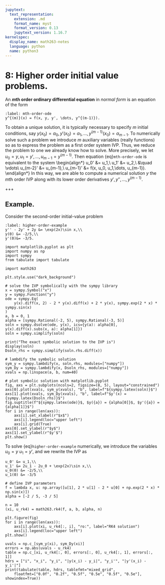 ```yaml
---
jupytext:
  text_representation:
    extension: .md
    format_name: myst
    format_version: 0.13
    jupytext_version: 1.16.7
kernelspec:
  display_name: math263-notes
  language: python
  name: python3
---
```


# 8: Higher order initial value problems.

An **$m$th order ordinary differential equation** in *normal form* is an equation of the form
```{math}
:label: mth-order-ode
y^{(m)}(x) = f(x, y, y', \dots, y^{(m-1)}).
```
To obtain a unique solution, it is typically necessary to specify $m$ initial conditions, say $y(x_0) = \alpha_0, y'(x_0) = \alpha_1, \dots, y^{(m-1)}(x_0) = \alpha_{m-1}$.  To numerically solve such a problem we introduce $m$ auxiliary variables (really functions) so as to express the problem as a first order system IVP.  Thus, we reduce the problem to one we already know how to solve.  More precisely, we let $u_0=y, u_1=y', \dots, u_{m-1}=y^{(m-1)}$.  Then equation {eq}`mth-order-ode` is equivalent to the system
\begin{align*}
u_0' &= u_1,\\
u_1' &= u_2,\\
&\quad \vdots\\
u_{m-2}' &= u_{m-1},\\
u_{m-1}' &= f(x, u_0, u_1,\dots, u_{m-1}).
\end{align*}
In this way, we are able to compute a numerical solution $y$ the $m$th order IVP along with its lower order derivatives $y', y'', \dots , y^{(m-1)}$.

+++

## Example.

Consider the second-order initial-value problem
```{math}
:label: higher-order-example
y'' - 2y' + 2y &= \exp(2x)\sin x,\\
y(0) &= -2/5,\\
y'(0)&= -3/5.
```

```{code-cell}
import matplotlib.pyplot as plt
import numpy as np
import sympy
from tabulate import tabulate

import math263

plt.style.use("dark_background")

# solve the IVP symbolically with the sympy library
x = sympy.Symbol("x")
y = sympy.Function("y")
ode = sympy.Eq(
    y(x).diff(x, 2) - 2 * y(x).diff(x) + 2 * y(x), sympy.exp(2 * x) * sympy.sin(x)
)
a, b = 0, 1
alpha = [sympy.Rational(-2, 5), sympy.Rational(-3, 5)]
soln = sympy.dsolve(ode, y(x), ics={y(a): alpha[0], y(x).diff(x).subs(x, a): alpha[1]})
soln = sympy.simplify(soln)

print("The exact symbolic solution to the IVP is")
display(soln)
Dsoln_rhs = sympy.simplify(soln.rhs.diff(x))

# lambdify the symbolic solution
sym_y = sympy.lambdify(x, soln.rhs, modules=["numpy"])
sym_Dy = sympy.lambdify(x, Dsoln_rhs, modules=["numpy"])
xvals = np.linspace(a, b, num=40)

# plot symbolic solution with matplotlib.pyplot
fig, axs = plt.subplots(ncols=2, figsize=(8, 5), layout="constrained")
axs[0].plot(xvals, sym_y(xvals), "b", label=f"${sympy.latex(soln)}$")
axs[1].plot(xvals, sym_Dy(xvals), "b", label=f"$y'(x) = {sympy.latex(Dsoln_rhs)}$")
fig.suptitle(f"${sympy.latex(ode)}$, $y({a}) = {alpha[0]}$, $y'({a}) = {alpha[1]}$")
for i in range(len(axs)):
    axs[i].set_xlabel(r"$x$")
    axs[i].legend(loc="upper left")
    axs[i].grid(True)
axs[0].set_ylabel(r"$y$")
axs[1].set_ylabel(r"$y'$")
plt.show()
```

To solve {eq}`higher-order-example` numerically, we introduce the variables $u_0=y$ $u_1=y'$, and we rewrite the IVP as
```{math}
u_0' &= u_1,\\
u_1' &= 2u_1 - 2u_0 + \exp(2x)\sin x,\\
u_0(0) &= -2/5,\\
u_1(0) &= -3/5
```

```{code-cell}
# define IVP parameters
f = lambda x, u: np.array([u[1], 2 * u[1] - 2 * u[0] + np.exp(2 * x) * np.sin(x)])
alpha = [-2 / 5, -3 / 5]

n = 10
(xi, u_rk4) = math263.rk4(f, a, b, alpha, n)

plt.figure(fig)
for i in range(len(axs)):
    axs[i].plot(xi, u_rk4[:, i], "ro:", label="RK4 solution")
    axs[i].legend(loc="upper left")
plt.show()
```

```{code-cell}
uvals = np.c_[sym_y(xi), sym_Dy(xi)]
errors = np.abs(uvals - u_rk4)
table = np.c_[xi, u_rk4[:, 0], errors[:, 0], u_rk4[:, 1], errors[:, 1]]
hdrs = ["i", "x_i", "y_i", "|y(x_i) - y_i|", "y_i'", "|y'(x_i) - y_i'|"]
print(tabulate(table, hdrs, tablefmt="mixed_grid", 
    floatfmt=["0.0f", "0.2f", "0.5f", "0.5e", "0.5f", "0.5e"], showindex=True))
```
